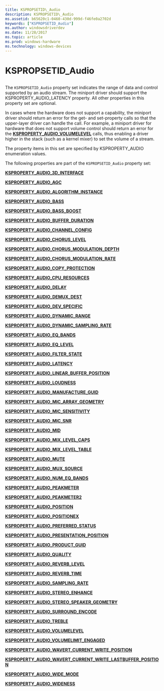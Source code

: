 ```yaml
---
title: KSPROPSETID\_Audio
description: KSPROPSETID\_Audio
ms.assetid: b65620c1-0460-430d-999d-f46fe0a2702d
keywords: ["KSPROPSETID_Audio"]
ms.author: windowsdriverdev
ms.date: 11/28/2017
ms.topic: article
ms.prod: windows-hardware
ms.technology: windows-devices
---
```


# KSPROPSETID\_Audio


## <span id="ddk_kspropsetid_audio_ks"></span><span id="DDK_KSPROPSETID_AUDIO_KS"></span>


The `KSPROPSETID_Audio` property set indicates the range of data and control supported by an audio stream. The miniport driver should support the KSPROPERTY\_AUDIO\_LATENCY property. All other properties in this property set are optional.

In cases where the hardware does not support a capability, the miniport driver should return an error for the get- and set-property calls so that the upper-layer driver can handle the call. For example, a miniport driver for hardware that does not support volume control should return an error for the [**KSPROPERTY\_AUDIO\_VOLUMELEVEL**](ksproperty-audio-volumelevel.md) calls, thus enabling a driver higher in the stack (such as a kernel mixer) to set the volume of a stream.

The property items in this set are specified by KSPROPERTY\_AUDIO enumeration values.

The following properties are part of the `KSPROPSETID_Audio` property set:

[**KSPROPERTY\_AUDIO\_3D\_INTERFACE**](ksproperty-audio-3d-interface.md)

[**KSPROPERTY\_AUDIO\_AGC**](ksproperty-audio-agc.md)

[**KSPROPERTY\_AUDIO\_ALGORITHM\_INSTANCE**](ksproperty-audio-algorithm-instance.md)

[**KSPROPERTY\_AUDIO\_BASS**](ksproperty-audio-bass.md)

[**KSPROPERTY\_AUDIO\_BASS\_BOOST**](ksproperty-audio-bass-boost.md)

[**KSPROPERTY\_AUDIO\_BUFFER\_DURATION**](ksproperty-audio-buffer-duration.md)

[**KSPROPERTY\_AUDIO\_CHANNEL\_CONFIG**](ksproperty-audio-channel-config.md)

[**KSPROPERTY\_AUDIO\_CHORUS\_LEVEL**](ksproperty-audio-chorus-level.md)

[**KSPROPERTY\_AUDIO\_CHORUS\_MODULATION\_DEPTH**](ksproperty-audio-chorus-modulation-depth.md)

[**KSPROPERTY\_AUDIO\_CHORUS\_MODULATION\_RATE**](ksproperty-audio-chorus-modulation-rate.md)

[**KSPROPERTY\_AUDIO\_COPY\_PROTECTION**](ksproperty-audio-copy-protection.md)

[**KSPROPERTY\_AUDIO\_CPU\_RESOURCES**](ksproperty-audio-cpu-resources.md)

[**KSPROPERTY\_AUDIO\_DELAY**](ksproperty-audio-delay.md)

[**KSPROPERTY\_AUDIO\_DEMUX\_DEST**](ksproperty-audio-demux-dest.md)

[**KSPROPERTY\_AUDIO\_DEV\_SPECIFIC**](ksproperty-audio-dev-specific.md)

[**KSPROPERTY\_AUDIO\_DYNAMIC\_RANGE**](ksproperty-audio-dynamic-range.md)

[**KSPROPERTY\_AUDIO\_DYNAMIC\_SAMPLING\_RATE**](ksproperty-audio-dynamic-sampling-rate.md)

[**KSPROPERTY\_AUDIO\_EQ\_BANDS**](ksproperty-audio-eq-bands.md)

[**KSPROPERTY\_AUDIO\_EQ\_LEVEL**](ksproperty-audio-eq-level.md)

[**KSPROPERTY\_AUDIO\_FILTER\_STATE**](ksproperty-audio-filter-state.md)

[**KSPROPERTY\_AUDIO\_LATENCY**](ksproperty-audio-latency.md)

[**KSPROPERTY\_AUDIO\_LINEAR\_BUFFER\_POSITION**](ksproperty-audio-linear-buffer-position.md)

[**KSPROPERTY\_AUDIO\_LOUDNESS**](ksproperty-audio-loudness.md)

[**KSPROPERTY\_AUDIO\_MANUFACTURE\_GUID**](ksproperty-audio-manufacture-guid.md)

[**KSPROPERTY\_AUDIO\_MIC\_ARRAY\_GEOMETRY**](ksproperty-audio-mic-array-geometry.md)

[**KSPROPERTY\_AUDIO\_MIC\_SENSITIVITY**](ksproperty-audio-mic-sensitivity.md)

[**KSPROPERTY\_AUDIO\_MIC\_SNR**](ksproperty-audio-mic-snr.md)

[**KSPROPERTY\_AUDIO\_MID**](ksproperty-audio-mid.md)

[**KSPROPERTY\_AUDIO\_MIX\_LEVEL\_CAPS**](ksproperty-audio-mix-level-caps.md)

[**KSPROPERTY\_AUDIO\_MIX\_LEVEL\_TABLE**](ksproperty-audio-mix-level-table.md)

[**KSPROPERTY\_AUDIO\_MUTE**](ksproperty-audio-mute.md)

[**KSPROPERTY\_AUDIO\_MUX\_SOURCE**](ksproperty-audio-mux-source.md)

[**KSPROPERTY\_AUDIO\_NUM\_EQ\_BANDS**](ksproperty-audio-num-eq-bands.md)

[**KSPROPERTY\_AUDIO\_PEAKMETER**](ksproperty-audio-peakmeter.md)

[**KSPROPERTY\_AUDIO\_PEAKMETER2**](ksproperty-audio-peakmeter2.md)

[**KSPROPERTY\_AUDIO\_POSITION**](ksproperty-audio-position.md)

[**KSPROPERTY\_AUDIO\_POSITIONEX**](ksproperty-audio-positionex.md)

[**KSPROPERTY\_AUDIO\_PREFERRED\_STATUS**](ksproperty-audio-preferred-status.md)

[**KSPROPERTY\_AUDIO\_PRESENTATION\_POSITION**](ksproperty-audio-presentation-position.md)

[**KSPROPERTY\_AUDIO\_PRODUCT\_GUID**](ksproperty-audio-product-guid.md)

[**KSPROPERTY\_AUDIO\_QUALITY**](ksproperty-audio-quality.md)

[**KSPROPERTY\_AUDIO\_REVERB\_LEVEL**](ksproperty-audio-reverb-level.md)

[**KSPROPERTY\_AUDIO\_REVERB\_TIME**](ksproperty-audio-reverb-time.md)

[**KSPROPERTY\_AUDIO\_SAMPLING\_RATE**](ksproperty-audio-sampling-rate.md)

[**KSPROPERTY\_AUDIO\_STEREO\_ENHANCE**](ksproperty-audio-stereo-enhance.md)

[**KSPROPERTY\_AUDIO\_STEREO\_SPEAKER\_GEOMETRY**](ksproperty-audio-stereo-speaker-geometry.md)

[**KSPROPERTY\_AUDIO\_SURROUND\_ENCODE**](ksproperty-audio-surround-encode.md)

[**KSPROPERTY\_AUDIO\_TREBLE**](ksproperty-audio-treble.md)

[**KSPROPERTY\_AUDIO\_VOLUMELEVEL**](ksproperty-audio-volumelevel.md)

[**KSPROPERTY\_AUDIO\_VOLUMELIMIT\_ENGAGED**](ksproperty-audio-volumelimit-engaged.md)

[**KSPROPERTY\_AUDIO\_WAVERT\_CURRENT\_WRITE\_POSITION**](ksproperty-audio-wavert-current-write-position.md)

[**KSPROPERTY\_AUDIO\_WAVERT\_CURRENT\_WRITE\_LASTBUFFER\_POSITION**](ksproperty-audio-wavert-current-write-lastbuffer-position.md)

[**KSPROPERTY\_AUDIO\_WIDE\_MODE**](ksproperty-audio-wide-mode.md)

[**KSPROPERTY\_AUDIO\_WIDENESS**](ksproperty-audio-wideness.md)

 

 





